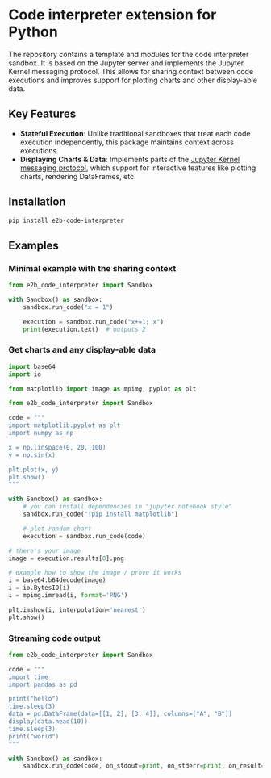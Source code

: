 # Code interpreter extension for Python

The repository contains a template and modules for the code interpreter sandbox. It is based on the Jupyter server and implements the Jupyter Kernel messaging protocol. This allows for sharing context between code executions and improves support for plotting charts and other display-able data.

## Key Features

- **Stateful Execution**: Unlike traditional sandboxes that treat each code execution independently, this package maintains context across executions.
- **Displaying Charts & Data**: Implements parts of the [Jupyter Kernel messaging protocol](https://jupyter-client.readthedocs.io/en/latest/messaging.html), which support for interactive features like plotting charts, rendering DataFrames, etc.

## Installation

```sh
pip install e2b-code-interpreter
```

## Examples

### Minimal example with the sharing context

```python
from e2b_code_interpreter import Sandbox

with Sandbox() as sandbox:
    sandbox.run_code("x = 1")

    execution = sandbox.run_code("x+=1; x")
    print(execution.text)  # outputs 2

```

### Get charts and any display-able data

```python
import base64
import io

from matplotlib import image as mpimg, pyplot as plt

from e2b_code_interpreter import Sandbox

code = """
import matplotlib.pyplot as plt
import numpy as np

x = np.linspace(0, 20, 100)
y = np.sin(x)

plt.plot(x, y)
plt.show()
"""

with Sandbox() as sandbox:
    # you can install dependencies in "jupyter notebook style"
    sandbox.run_code("!pip install matplotlib")

    # plot random chart
    execution = sandbox.run_code(code)

# there's your image
image = execution.results[0].png

# example how to show the image / prove it works
i = base64.b64decode(image)
i = io.BytesIO(i)
i = mpimg.imread(i, format='PNG')

plt.imshow(i, interpolation='nearest')
plt.show()
```

### Streaming code output

```python
from e2b_code_interpreter import Sandbox

code = """
import time
import pandas as pd

print("hello")
time.sleep(3)
data = pd.DataFrame(data=[[1, 2], [3, 4]], columns=["A", "B"])
display(data.head(10))
time.sleep(3)
print("world")
"""

with Sandbox() as sandbox:
    sandbox.run_code(code, on_stdout=print, on_stderr=print, on_result=(lambda result: print(result.text)))
```
